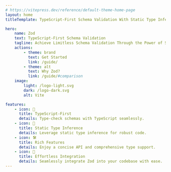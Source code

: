 ```yaml
---
# https://vitepress.dev/reference/default-theme-home-page
layout: home
titleTemplate: TypeScript-First Schema Validation With Static Type Inference

hero:
    name: Zod
    text: TypeScript-First Schema Validation
    tagline: Achieve Limitless Schema Validation Through the Power of Static Type Inference.
    actions:
        - theme: brand
          text: Get Started
          link: /guide/
        - theme: alt
          text: Why Zod?
          link: /guide/#comparison
    image:
        light: /logo-light.svg
        dark: /logo-dark.svg
        alt: Vite

features:
    - icon: 🌟
      title: TypeScript-First
      details: Type-check schemas with TypeScript seamlessly.
    - icon: 🚀
      title: Static Type Inference
      details: Leverage static type inference for robust code.
    - icon: 🛠️
      title: Rich Features
      details: Enjoy a concise API and comprehensive type support.
    - icon: 🔄
      title: Effortless Integration
      details: Seamlessly integrate Zod into your codebase with ease.
---
```


<script setup>
    import HomeSponsors from '#docs/components/HomeSponsors.vue'
</script>

<HomeSponsors />
